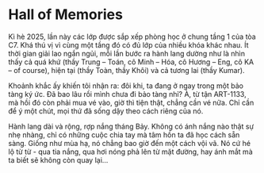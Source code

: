 # Hall of Memories

Kì hè 2025, lần này các lớp được sắp xếp phòng học ở chung tầng 1 của tòa C7. Khá thú vị vì cùng một tầng đó có đủ lớp của nhiều khóa khác nhau. Ít thời gian giải lao ngắn ngủi, mỗi lần bước ra hành lang dường như là nhìn thấy cả quá khứ (thầy Trung – Toán, cô Minh – Hóa, cô Hương – Eng, cô KA – of course), hiện tại (thầy Toàn, thầy Khôi) và cả tương lai (thầy Kumar).

Khoảnh khắc ấy khiến tôi nhận ra: đôi khi, ta đang ở ngay trong một bảo tàng ký ức. Đã bao lâu rồi mình chưa đi bảo tàng nhỉ? À, từ tận ART-1133, mà hồi đó còn phải mua vé vào, giờ thì tiện thật, chẳng cần vé nữa. Chỉ cần để ý một chút, mọi thứ đã sống dậy theo cách riêng của nó.

Hành lang dài và rộng, rợp nắng tháng Bảy. Không có ánh nắng nào thật sự nhẹ nhàng, chỉ có những cuộc chia tay mà tâm hồn ta đã học cách sẵn sàng. Giống như mùa hạ, nó chẳng bao giờ đến một cách vội vã. Nó cứ hé lộ từ từ - qua tia nắng, qua hơi nóng phả lên từ mặt đường, hay ánh mắt mà ta biết sẽ không còn quay lại...


